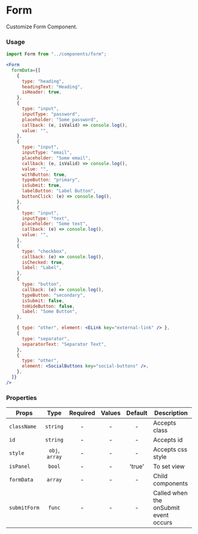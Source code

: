 # Form

Customize Form Component.

### Usage

```js
import Form from "../components/form";
```

```jsx
<Form
  formData={[
    {
      type: "heading",
      headingText: "Heading",
      isHeader: true,
    },
    {
      type: "input",
      inputType: "password",
      placeholder: "Some password",
      callback: (e, isValid) => console.log(),
      value: "",
    },
    {
      type: "input",
      inputType: "email",
      placeholder: "Some email",
      callback: (e, isValid) => console.log(),
      value: "",
      withButton: true,
      typeButton: "primary",
      isSubmit: true,
      labelButton: "Label Button",
      buttonClick: (e) => console.log(),
    },
    {
      type: "input",
      inputType: "text",
      placeholder: "Some text",
      callback: (e) => console.log(),
      value: "",
    },
    {
      type: "checkbox",
      callback: (e) => console.log(),
      isChecked: true,
      label: "Label",
    },
    {
      type: "button",
      callback: (e) => console.log(),
      typeButton: "secondary",
      isSubmit: false,
      toHideButton: false,
      label: "Some Button",
    },

    { type: "other", element: <ELink key="external-link" /> },
    {
      type: "separator",
      separatorText: "Separator Text",
    },
    {
      type: "other",
      element: <SocialButtons key="social-buttons" />,
    },
  ]}
/>
```

### Properties

| Props        |      Type      | Required | Values | Default | Description                           |
| ------------ | :------------: | :------: | :----: | :-----: | ------------------------------------- |
| `className`  |    `string`    |    -     |   -    |    -    | Accepts class                         |
| `id`         |    `string`    |    -     |   -    |    -    | Accepts id                            |
| `style`      | `obj`, `array` |    -     |   -    |    -    | Accepts css style                     |
| `isPanel`    |     `bool`     |    -     |   -    | 'true'  | To set view                           |
| `formData`   |    `array`     |    -     |   -    |    -    | Child components                      |
| `submitForm` |     `func`     |    -     |   -    |    -    | Called when the onSubmit event occurs |
